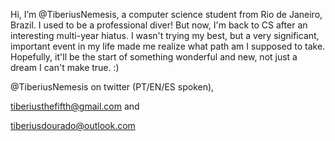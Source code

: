  Hi, I’m @TiberiusNemesis, a computer science student from Rio de Janeiro, Brazil. I used to be a professional diver! But now, I'm back to CS after an interesting multi-year hiatus. I wasn't trying my best, but a very significant, important event in my life made me realize what path am I supposed to take. Hopefully, it'll be the start of something wonderful and new, not just a dream I can't make true. :)

@TiberiusNemesis on twitter (PT/EN/ES spoken),

tiberiusthefifth@gmail.com and

tiberiusdourado@outlook.com

